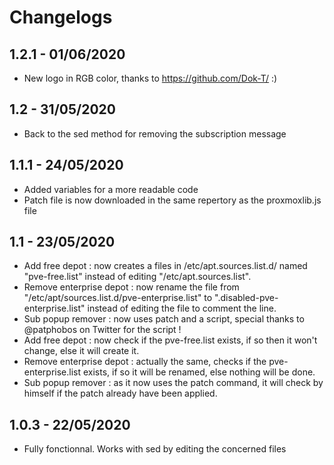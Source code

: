 # Changelogs

## 1.2.1 - 01/06/2020

*   New logo in RGB color, thanks to https://github.com/Dok-T/ :)

## 1.2 - 31/05/2020

*   Back to the sed method for removing the subscription message

## 1.1.1 - 24/05/2020

*   Added variables for a more readable code
*   Patch file is now downloaded in the same repertory as the proxmoxlib.js file

## 1.1 - 23/05/2020

*   Add free depot : now creates a files in /etc/apt.sources.list.d/ named "pve-free.list" instead of editing "/etc/apt.sources.list".
*   Remove enterprise depot : now rename the file from "/etc/apt/sources.list.d/pve-enterprise.list" to ".disabled-pve-enterprise.list" instead of editing the file to comment the line.
*   Sub popup remover : now uses patch and a script, special thanks to @patphobos on Twitter for the script !
*   Add free depot : now check if the pve-free.list exists, if so then it won't change, else it will create it.
*   Remove enterprise depot : actually the same, checks if the pve-enterprise.list exists, if so it will be renamed, else nothing will be done.
*   Sub popup remover : as it now uses the patch command, it will check by himself if the patch already have been applied.

## 1.0.3 - 22/05/2020

*   Fully fonctionnal. Works with sed by editing the concerned files